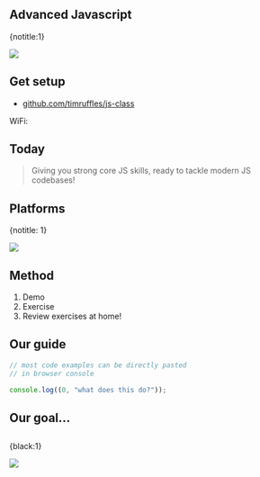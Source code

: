 ## Advanced Javascript
{notitle:1}

<img src="media/title.png">

## Get setup

- [github.com/timruffles/js-class](https://www.github.com/timruffles/js-class)

<p contenteditable>WiFi: </p>

## Today

> Giving you strong core JS skills, ready to tackle modern JS codebases!

## Platforms
{notitle: 1}

<img src=media/platforms.png>

## Method

1. Demo
1. Exercise
1. Review exercises at home!

## Our guide

```Javascript
// most code examples can be directly pasted
// in browser console

console.log((0, "what does this do?"));
```

## Our goal...

##   
{black:1}

<img src="media/be-the-interpreter.jpg">

